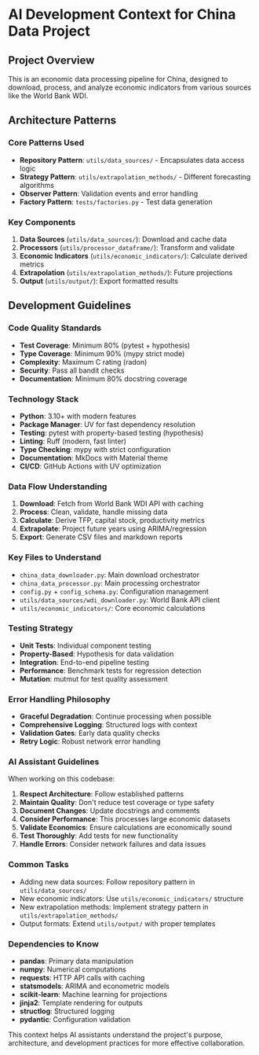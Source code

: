 # AI Development Context for China Data Project

## Project Overview

This is an economic data processing pipeline for China, designed to download, process, and analyze economic indicators from various sources like the World Bank WDI.

## Architecture Patterns

### Core Patterns Used
- **Repository Pattern**: `utils/data_sources/` - Encapsulates data access logic
- **Strategy Pattern**: `utils/extrapolation_methods/` - Different forecasting algorithms
- **Observer Pattern**: Validation events and error handling
- **Factory Pattern**: `tests/factories.py` - Test data generation

### Key Components
1. **Data Sources** (`utils/data_sources/`): Download and cache data
2. **Processors** (`utils/processor_dataframe/`): Transform and validate
3. **Economic Indicators** (`utils/economic_indicators/`): Calculate derived metrics
4. **Extrapolation** (`utils/extrapolation_methods/`): Future projections
5. **Output** (`utils/output/`): Export formatted results

## Development Guidelines

### Code Quality Standards
- **Test Coverage**: Minimum 80% (pytest + hypothesis)
- **Type Coverage**: Minimum 90% (mypy strict mode)
- **Complexity**: Maximum C rating (radon)
- **Security**: Pass all bandit checks
- **Documentation**: Minimum 80% docstring coverage

### Technology Stack
- **Python**: 3.10+ with modern features
- **Package Manager**: UV for fast dependency resolution
- **Testing**: pytest with property-based testing (hypothesis)
- **Linting**: Ruff (modern, fast linter)
- **Type Checking**: mypy with strict configuration
- **Documentation**: MkDocs with Material theme
- **CI/CD**: GitHub Actions with UV optimization

### Data Flow Understanding
1. **Download**: Fetch from World Bank WDI API with caching
2. **Process**: Clean, validate, handle missing data
3. **Calculate**: Derive TFP, capital stock, productivity metrics
4. **Extrapolate**: Project future years using ARIMA/regression
5. **Export**: Generate CSV files and markdown reports

### Key Files to Understand
- `china_data_downloader.py`: Main download orchestrator
- `china_data_processor.py`: Main processing orchestrator
- `config.py` + `config_schema.py`: Configuration management
- `utils/data_sources/wdi_downloader.py`: World Bank API client
- `utils/economic_indicators/`: Core economic calculations

### Testing Strategy
- **Unit Tests**: Individual component testing
- **Property-Based**: Hypothesis for data validation
- **Integration**: End-to-end pipeline testing
- **Performance**: Benchmark tests for regression detection
- **Mutation**: mutmut for test quality assessment

### Error Handling Philosophy
- **Graceful Degradation**: Continue processing when possible
- **Comprehensive Logging**: Structured logs with context
- **Validation Gates**: Early data quality checks
- **Retry Logic**: Robust network error handling

### AI Assistant Guidelines

When working on this codebase:

1. **Respect Architecture**: Follow established patterns
2. **Maintain Quality**: Don't reduce test coverage or type safety
3. **Document Changes**: Update docstrings and comments
4. **Consider Performance**: This processes large economic datasets
5. **Validate Economics**: Ensure calculations are economically sound
6. **Test Thoroughly**: Add tests for new functionality
7. **Handle Errors**: Consider network failures and data issues

### Common Tasks
- Adding new data sources: Follow repository pattern in `utils/data_sources/`
- New economic indicators: Use `utils/economic_indicators/` structure
- New extrapolation methods: Implement strategy pattern in `utils/extrapolation_methods/`
- Output formats: Extend `utils/output/` with proper templates

### Dependencies to Know
- **pandas**: Primary data manipulation
- **numpy**: Numerical computations
- **requests**: HTTP API calls with caching
- **statsmodels**: ARIMA and econometric models
- **scikit-learn**: Machine learning for projections
- **jinja2**: Template rendering for outputs
- **structlog**: Structured logging
- **pydantic**: Configuration validation

This context helps AI assistants understand the project's purpose, architecture, and development practices for more effective collaboration. 